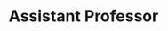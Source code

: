 ---
name: Diego Gómez-Zará
website: https://www.dgomezara.cl/
image: /assets/people/diego.jpg
role: Faculty
title: Assistant Professor
---